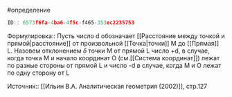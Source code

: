 #определение

```javascript
ID:: 6573f6fa-4ba6-4f5c-f465-353ec2235753
```

Формулировка:: Пусть число d обозначает [[Расстояние между точкой и прямой|расстояние]] от произвольной [[Точка|точки]] M до [[Прямая]] L. Назовем отклонением $\delta$  точки М от прямой L число +d, в случае, когда точка М и начало координат О (см.[[Система координат]]) лежат по разные стороны от прямой L и число -d в случае, когда M и O лежат по одну сторону от L


Источник:: [[Ильин В.А. Аналитическая геометрия (2002)]], стр.127